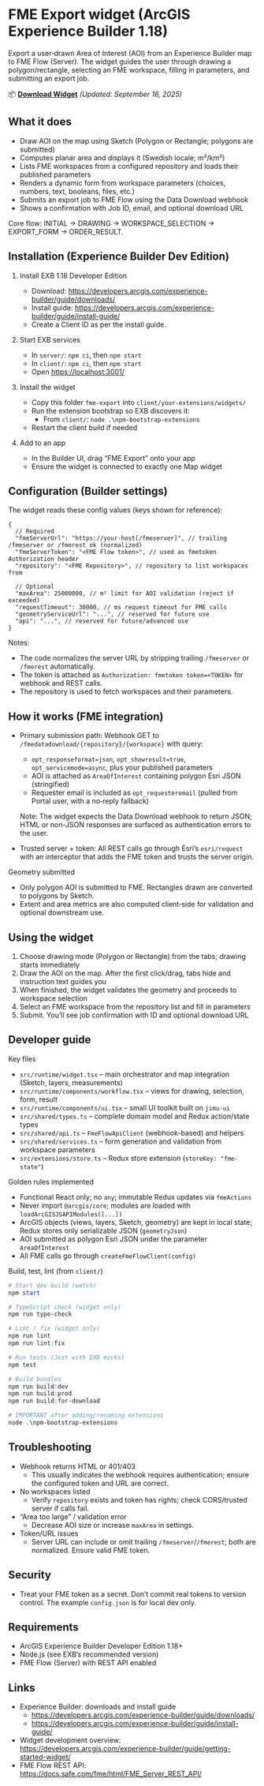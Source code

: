 # FME Export widget (ArcGIS Experience Builder 1.18)

Export a user‑drawn Area of Interest (AOI) from an Experience Builder map to FME Flow (Server). The widget guides the user through drawing a polygon/rectangle, selecting an FME workspace, filling in parameters, and submitting an export job.

📦 **[Download Widget](https://github.com/user-attachments/files/22362200/fme-export.zip)** _(Updated: September 16, 2025)_

## What it does

- Draw AOI on the map using Sketch (Polygon or Rectangle; polygons are submitted)
- Computes planar area and displays it (Swedish locale; m²/km²)
- Lists FME workspaces from a configured repository and loads their published parameters
- Renders a dynamic form from workspace parameters (choices, numbers, text, booleans, files, etc.)
- Submits an export job to FME Flow using the Data Download webhook
- Shows a confirmation with Job ID, email, and optional download URL

Core flow: INITIAL → DRAWING → WORKSPACE_SELECTION → EXPORT_FORM → ORDER_RESULT.

## Installation (Experience Builder Dev Edition)

1. Install EXB 1.18 Developer Edition
   - Download: <https://developers.arcgis.com/experience-builder/guide/downloads/>
   - Install guide: <https://developers.arcgis.com/experience-builder/guide/install-guide/>
   - Create a Client ID as per the install guide.

2. Start EXB services
   - In `server/`: `npm ci`, then `npm start`
   - In `client/`: `npm ci`, then `npm start`
   - Open <https://localhost:3001/>

3. Install the widget
   - Copy this folder `fme-export` into `client/your-extensions/widgets/`
   - Run the extension bootstrap so EXB discovers it:
     - From `client/`: `node .\npm-bootstrap-extensions`
   - Restart the client build if needed

4. Add to an app
   - In the Builder UI, drag “FME Export” onto your app
   - Ensure the widget is connected to exactly one Map widget

## Configuration (Builder settings)

The widget reads these config values (keys shown for reference):

```jsonc
{
  // Required
  "fmeServerUrl": "https://your-host[/fmeserver]", // trailing /fmeserver or /fmerest ok (normalized)
  "fmeServerToken": "<FME Flow token>", // used as fmetoken Authorization header
  "repository": "<FME Repository>", // repository to list workspaces from

  // Optional
  "maxArea": 25000000, // m² limit for AOI validation (reject if exceeded)
  "requestTimeout": 30000, // ms request timeout for FME calls
  "geometryServiceUrl": "...", // reserved for future use
  "api": "...", // reserved for future/advanced use
}
```

Notes:

- The code normalizes the server URL by stripping trailing `/fmeserver` or `/fmerest` automatically.
- The token is attached as `Authorization: fmetoken token=<TOKEN>` for webhook and REST calls.
- The repository is used to fetch workspaces and their parameters.

## How it works (FME integration)

- Primary submission path: Webhook GET to `/fmedatadownload/{repository}/{workspace}` with query:
  - `opt_responseformat=json`, `opt_showresult=true`, `opt_servicemode=async`, plus your published parameters
  - AOI is attached as `AreaOfInterest` containing polygon Esri JSON (stringified)
  - Requester email is included as `opt_requesteremail` (pulled from Portal user, with a no‑reply fallback)

  Note: The widget expects the Data Download webhook to return JSON; HTML or non-JSON responses are surfaced as authentication errors to the user.

- Trusted server + token: All REST calls go through Esri’s `esri/request` with an interceptor that adds the FME token and trusts the server origin.

Geometry submitted

- Only polygon AOI is submitted to FME. Rectangles drawn are converted to polygons by Sketch.
- Extent and area metrics are also computed client‑side for validation and optional downstream use.

## Using the widget

1. Choose drawing mode (Polygon or Rectangle) from the tabs; drawing starts immediately
2. Draw the AOI on the map. After the first click/drag, tabs hide and instruction text guides you
3. When finished, the widget validates the geometry and proceeds to workspace selection
4. Select an FME workspace from the repository list and fill in parameters
5. Submit. You’ll see job confirmation with ID and optional download URL

## Developer guide

Key files

- `src/runtime/widget.tsx` – main orchestrator and map integration (Sketch, layers, measurements)
- `src/runtime/components/workflow.tsx` – views for drawing, selection, form, result
- `src/runtime/components/ui.tsx` – small UI toolkit built on `jimu-ui`
- `src/shared/types.ts` – complete domain model and Redux action/state types
- `src/shared/api.ts` – `FmeFlowApiClient` (webhook-based) and helpers
- `src/shared/services.ts` – form generation and validation from workspace parameters
- `src/extensions/store.ts` – Redux store extension (`storeKey: "fme-state"`)

Golden rules implemented

- Functional React only; no `any`; immutable Redux updates via `fmeActions`
- Never import `@arcgis/core`; modules are loaded with `loadArcGISJSAPIModules([...])`
- ArcGIS objects (views, layers, Sketch, geometry) are kept in local state; Redux stores only serializable JSON (`geometryJson`)
- AOI submitted as polygon Esri JSON under the parameter `AreaOfInterest`
- All FME calls go through `createFmeFlowClient(config)`

Build, test, lint (from `client/`)

```powershell
# Start dev build (watch)
npm start

# TypeScript check (widget only)
npm run type-check

# Lint / fix (widget only)
npm run lint
npm run lint:fix

# Run tests (Jest with EXB mocks)
npm test

# Build bundles
npm run build:dev
npm run build:prod
npm run build:for-download

# IMPORTANT after adding/renaming extensions
node .\npm-bootstrap-extensions
```

## Troubleshooting

- Webhook returns HTML or 401/403
  - This usually indicates the webhook requires authentication; ensure the configured token and URL are correct.
- No workspaces listed
  - Verify `repository` exists and token has rights; check CORS/trusted server if calls fail.
- “Area too large” / validation error
  - Decrease AOI size or increase `maxArea` in settings.
- Token/URL issues
  - Server URL can include or omit trailing `/fmeserver`/`/fmerest`; both are normalized. Ensure valid FME token.

## Security

- Treat your FME token as a secret. Don’t commit real tokens to version control. The example `config.json` is for local dev only.

## Requirements

- ArcGIS Experience Builder Developer Edition 1.18+
- Node.js (see EXB’s recommended version)
- FME Flow (Server) with REST API enabled

## Links

- Experience Builder: downloads and install guide
  - <https://developers.arcgis.com/experience-builder/guide/downloads/>
  - <https://developers.arcgis.com/experience-builder/guide/install-guide/>
- Widget development overview: <https://developers.arcgis.com/experience-builder/guide/getting-started-widget/>
- FME Flow REST API: <https://docs.safe.com/fme/html/FME_Server_REST_API/>
